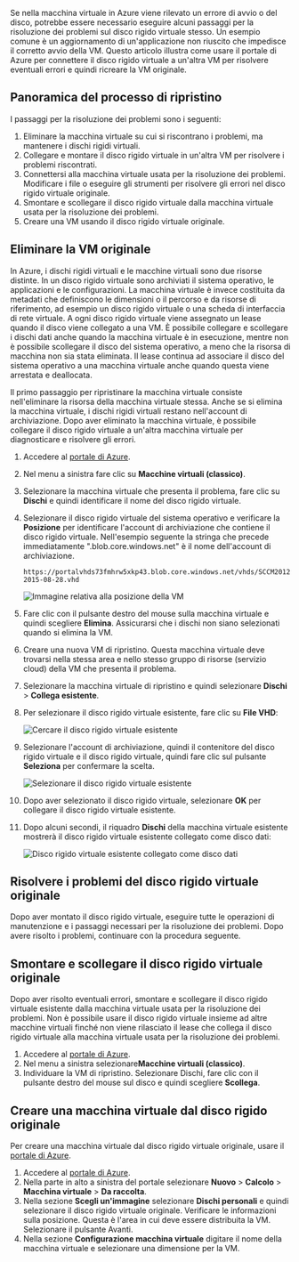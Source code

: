 Se nella macchina virtuale in Azure viene rilevato un errore di avvio o del disco, potrebbe essere necessario eseguire alcuni passaggi per la risoluzione dei problemi sul disco rigido virtuale stesso. Un esempio comune è un aggiornamento di un'applicazione non riuscito che impedisce il corretto avvio della VM. Questo articolo illustra come usare il portale di Azure per connettere il disco rigido virtuale a un'altra VM per risolvere eventuali errori e quindi ricreare la VM originale.


## <a name="recovery-process-overview"></a>Panoramica del processo di ripristino
I passaggi per la risoluzione dei problemi sono i seguenti:

1. Eliminare la macchina virtuale su cui si riscontrano i problemi, ma mantenere i dischi rigidi virtuali.
2. Collegare e montare il disco rigido virtuale in un'altra VM per risolvere i problemi riscontrati.
3. Connettersi alla macchina virtuale usata per la risoluzione dei problemi. Modificare i file o eseguire gli strumenti per risolvere gli errori nel disco rigido virtuale originale.
4. Smontare e scollegare il disco rigido virtuale dalla macchina virtuale usata per la risoluzione dei problemi.
5. Creare una VM usando il disco rigido virtuale originale.

## <a name="delete-the-original-vm"></a>Eliminare la VM originale
In Azure, i dischi rigidi virtuali e le macchine virtuali sono due risorse distinte. In un disco rigido virtuale sono archiviati il sistema operativo, le applicazioni e le configurazioni. La macchina virtuale è invece costituita da metadati che definiscono le dimensioni o il percorso e da risorse di riferimento, ad esempio un disco rigido virtuale o una scheda di interfaccia di rete virtuale. A ogni disco rigido virtuale viene assegnato un lease quando il disco viene collegato a una VM. È possibile collegare e scollegare i dischi dati anche quando la macchina virtuale è in esecuzione, mentre non è possibile scollegare il disco del sistema operativo, a meno che la risorsa di macchina non sia stata eliminata. Il lease continua ad associare il disco del sistema operativo a una macchina virtuale anche quando questa viene arrestata e deallocata.

Il primo passaggio per ripristinare la macchina virtuale consiste nell'eliminare la risorsa della macchina virtuale stessa. Anche se si elimina la macchina virtuale, i dischi rigidi virtuali restano nell'account di archiviazione. Dopo aver eliminato la macchina virtuale, è possibile collegare il disco rigido virtuale a un'altra macchina virtuale per diagnosticare e risolvere gli errori. 

1. Accedere al [portale di Azure](https://portal.azure.com). 
2. Nel menu a sinistra fare clic su **Macchine virtuali (classico)**.
3. Selezionare la macchina virtuale che presenta il problema, fare clic su **Dischi** e quindi identificare il nome del disco rigido virtuale. 
4. Selezionare il disco rigido virtuale del sistema operativo e verificare la **Posizione** per identificare l'account di archiviazione che contiene il disco rigido virtuale. Nell'esempio seguente la stringa che precede immediatamente ".blob.core.windows.net" è il nome dell'account di archiviazione.

    ```
    https://portalvhds73fmhrw5xkp43.blob.core.windows.net/vhds/SCCM2012-2015-08-28.vhd
    ```

    ![Immagine relativa alla posizione della VM](./media/virtual-machines-classic-recovery-disks-portal/vm-location.png)

5. Fare clic con il pulsante destro del mouse sulla macchina virtuale e quindi scegliere **Elimina**. Assicurarsi che i dischi non siano selezionati quando si elimina la VM.
6. Creare una nuova VM di ripristino. Questa macchina virtuale deve trovarsi nella stessa area e nello stesso gruppo di risorse (servizio cloud) della VM che presenta il problema.
7. Selezionare la macchina virtuale di ripristino e quindi selezionare **Dischi** > **Collega esistente**.
8. Per selezionare il disco rigido virtuale esistente, fare clic su **File VHD**:

    ![Cercare il disco rigido virtuale esistente](./media/virtual-machines-classic-recovery-disks-portal/select-vhd-location.png)

9. Selezionare l'account di archiviazione, quindi il contenitore del disco rigido virtuale e il disco rigido virtuale, quindi fare clic sul pulsante **Seleziona** per confermare la scelta.

    ![Selezionare il disco rigido virtuale esistente](./media/virtual-machines-classic-recovery-disks-portal/select-vhd.png)

10. Dopo aver selezionato il disco rigido virtuale, selezionare **OK** per collegare il disco rigido virtuale esistente.
11. Dopo alcuni secondi, il riquadro **Dischi** della macchina virtuale esistente mostrerà il disco rigido virtuale esistente collegato come disco dati:

    ![Disco rigido virtuale esistente collegato come disco dati](./media/virtual-machines-classic-recovery-disks-portal/attached-disk.png)

## <a name="fix-issues-on-the-original-virtual-hard-disk"></a>Risolvere i problemi del disco rigido virtuale originale
Dopo aver montato il disco rigido virtuale, eseguire tutte le operazioni di manutenzione e i passaggi necessari per la risoluzione dei problemi. Dopo avere risolto i problemi, continuare con la procedura seguente.

## <a name="unmount-and-detach-the-original-virtual-hard-disk"></a>Smontare e scollegare il disco rigido virtuale originale
Dopo aver risolto eventuali errori, smontare e scollegare il disco rigido virtuale esistente dalla macchina virtuale usata per la risoluzione dei problemi. Non è possibile usare il disco rigido virtuale insieme ad altre macchine virtuali finché non viene rilasciato il lease che collega il disco rigido virtuale alla macchina virtuale usata per la risoluzione dei problemi.  

1. Accedere al [portale di Azure](https://portal.azure.com). 
2. Nel menu a sinistra selezionare**Macchine virtuali (classico)**.
3. Individuare la VM di ripristino. Selezionare Dischi, fare clic con il pulsante destro del mouse sul disco e quindi scegliere **Scollega**.

## <a name="create-a-vm-from-the-original-hard-disk"></a>Creare una macchina virtuale dal disco rigido originale

Per creare una macchina virtuale dal disco rigido virtuale originale, usare il [portale di Azure](https://portal.azure.com).

1. Accedere al [portale di Azure](https://portal.azure.com).
2. Nella parte in alto a sinistra del portale selezionare **Nuovo** > **Calcolo** > **Macchina virtuale** > **Da raccolta**.
3. Nella sezione **Scegli un'immagine** selezionare **Dischi personali** e quindi selezionare il disco rigido virtuale originale. Verificare le informazioni sulla posizione. Questa è l'area in cui deve essere distribuita la VM. Selezionare il pulsante Avanti.
4. Nella sezione **Configurazione macchina virtuale** digitare il nome della macchina virtuale e selezionare una dimensione per la VM.
